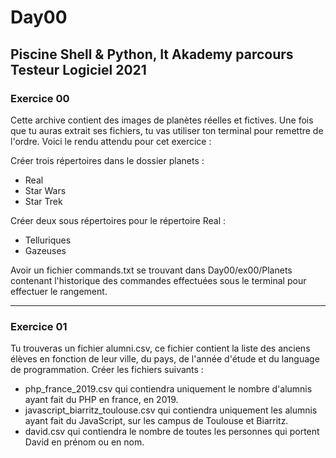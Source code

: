 # Day00

Piscine Shell &amp; Python, It Akademy parcours Testeur Logiciel 2021
---

### Exercice 00

Cette archive contient des images de planètes réelles et fictives. Une fois que tu auras extrait ses fichiers, tu vas utiliser ton terminal pour remettre de l'ordre.
Voici le rendu attendu pour cet exercice : 

Créer trois répertoires dans le dossier planets : 
  * Real
  * Star Wars  
  * Star Trek
 
Créer deux sous répertoires pour le répertoire Real :
  * Telluriques 
  * Gazeuses

Avoir un fichier commands.txt se trouvant dans Day00/ex00/Planets contenant l'historique des commandes effectuées sous le terminal pour effectuer le rangement.

---

### Exercice 01 

Tu trouveras un fichier alumni.csv, ce fichier contient la liste des anciens élèves en fonction de leur ville, du pays, de l'année d'étude et du language de programmation.
  Créer les fichiers suivants :
   * php_france_2019.csv qui contiendra uniquement le nombre d'alumnis ayant fait du PHP en france, en 2019.
   * javascript_biarritz_toulouse.csv qui contiendra uniquement les alumnis ayant fait du JavaScript, sur les campus de Toulouse et Biarritz.
   * david.csv qui contiendra le nombre de toutes les personnes qui portent David en prénom ou en nom.
